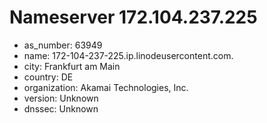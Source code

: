 # Nameserver 172.104.237.225

* as_number: 63949
* name: 172-104-237-225.ip.linodeusercontent.com.
* city: Frankfurt am Main
* country: DE
* organization: Akamai Technologies, Inc.
* version: Unknown
* dnssec: Unknown
